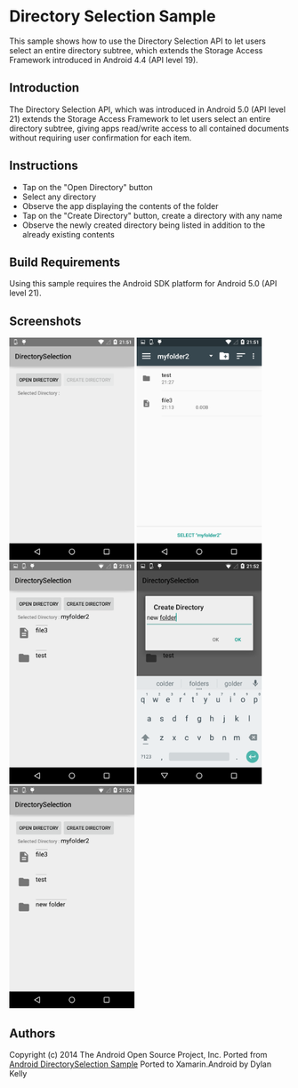 Directory Selection Sample
==========================

This sample shows how to use the Directory Selection API to let users select an entire directory subtree, which extends the Storage Access Framework introduced in Android 4.4 (API level 19).

Introduction
------------

The Directory Selection API, which was introduced in Android 5.0 (API level 21) extends the Storage Access Framework to let users select an entire directory subtree,
giving apps read/write access to all contained documents without requiring user confirmation for each item.

Instructions
------------

* Tap on the "Open Directory" button
* Select any directory
* Observe the app displaying the contents of the folder
* Tap on the "Create Directory" button, create a directory with any name
* Observe the newly created directory being listed in addition to the already existing contents

Build Requirements
------------------
Using this sample requires the Android SDK platform for Android 5.0 (API level 21).

Screenshots
-------------

<img src="Screenshots/1-landing-page.png" height="400" alt="Screenshot"/> <img src="Screenshots/2-directory-selection.png" height="400" alt="Screenshot"/> <img src="Screenshots/3-open-directory.png" height="400" alt="Screenshot"/> <img src="Screenshots/4-create-directory.png" height="400" alt="Screenshot"/>  <img src="Screenshots/5-created-directory.png" height="400" alt="Screenshot"/>

Authors
-------
Copyright (c) 2014 The Android Open Source Project, Inc.
Ported from [Android DirectorySelection Sample](https://github.com/googlesamples/android-DirectorySelection)
Ported to Xamarin.Android by Dylan Kelly
